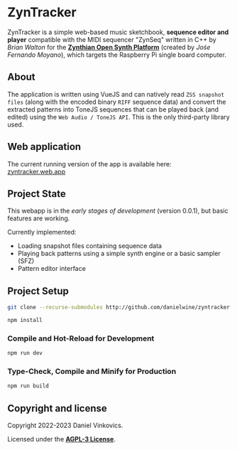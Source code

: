 # ZynTracker

ZynTracker is a simple web-based music sketchbook, **sequence editor and player** compatible with the MIDI sequencer "ZynSeq" written in C++ by _Brian Walton_ for the [**Zynthian Open Synth Platform**](https://zynthian.org) (created by _Jośe Fernando Moyano_), which targets the Raspberry Pi single board computer.

## About

The application is written using VueJS and can natively read
<code>ZSS snapshot files</code> (along with the encoded binary <code>RIFF</code> sequence data) and convert the extracted patterns into ToneJS sequences that can be played back (and edited) using the <code>Web Audio / ToneJS API</code>. This is
the only third-party library used.

## Web application

The current running version of the app is available here: [zyntracker.web.app](https://zyntracker.web.app/)

## Project State

This webapp is in the _early stages of development_ (version 0.0.1), but basic features are working.

Currently implemented:

- Loading snapshot files containing sequence data
- Playing back patterns using a simple synth engine or a basic sampler (SFZ)
- Pattern editor interface

## Project Setup

```sh
git clone --recurse-submodules http://github.com/danielwine/zyntracker
```

```sh
npm install
```

### Compile and Hot-Reload for Development

```sh
npm run dev
```

### Type-Check, Compile and Minify for Production

```sh
npm run build
```

## Copyright and license

Copyright 2022-2023 Daniel Vinkovics.

Licensed under the **[AGPL-3 License](https://github.com/danielwine/zyntracker/blob/main/LICENSE)**.
